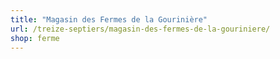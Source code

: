 ```yaml
---
title: "Magasin des Fermes de la Gourinière"
url: /treize-septiers/magasin-des-fermes-de-la-gouriniere/
shop: ferme
---
```

